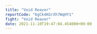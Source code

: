 ```yaml
---
title: "Void Reaver"
reportCode: "6gCk4KGrXh7WqHY1"
fight: "Void Reaver"
date: 2021-11-10T19:47:04.454000+00:00
---
```

